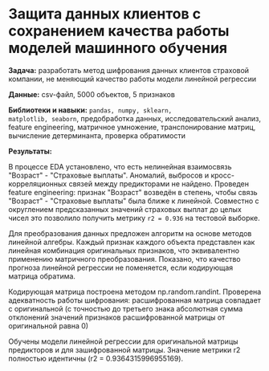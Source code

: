 # Защита данных клиентов с сохранением качества работы моделей машинного обучения

**Задача:**  разработать метод шифрования данных клиентов страховой компании, не меняющий качество работы модели линейной регрессии

**Данные:** csv-файл, 5000 объектов, 5 признаков

**Библиотеки и навыки:**  <code>pandas, numpy, sklearn, matplotlib, seaborn</code>, предобработка данных, исследовательский анализ, feature engineering, матричное умножение, транспонирование матриц, вычисление детерминанта, проверка обратимости

**Результаты:**

В процессе EDA установлено, что есть нелинейная взаимосвязь "Возраст" - "Страховые выплаты". Аномалий, выбросов и кросс-корреляционных связей между предикторами не найдено. Проведен feature engineering: признак "Возраст" возведён в степень, чтобы связь  "Возраст" - "Страховые выплаты" была ближе к линейной. Совместно с округлением предсказанных значений страховых выплат до целых чисел это позволило получить метрику <code>r2 = 0.936</code> на тестовой выборке.

Для преобразования данных предложен алгоритм на основе методов линейной алгебры. Каждый признак каждого объекта представлен как линейная комбинация оригинальных признаков, что эквивалентно применению матричного преобразования. Показано, что качество прогноза линейной регрессии не поменяется, если кодирующая матрица обратима. 

Кодирующая матрица построена методом np.random.randint. Проверена адекватность работы шифрования: расшифрованная матрица совпадает с оригинальной (с точностью до третьего знака абсолютная сумма отклонений значений признаков расшифрованной матрицы от оригинальной равна 0) 

Обучены модели линейной регрессии для оригинальной матрицы предикторов и для зашифрованной матрицы. Значение метрики r2 полностью идентичны (r2 = 0.9364315996955169).